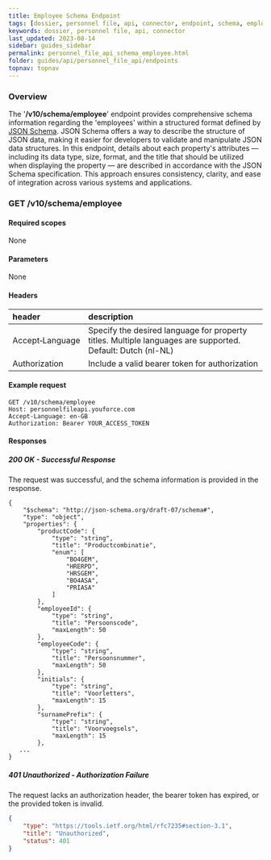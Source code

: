 ```yaml
---
title: Employee Schema Endpoint
tags: [dossier, personnel file, api, connector, endpoint, schema, employee]
keywords: dossier, personnel file, api, connector
last_updated: 2023-08-14
sidebar: guides_sidebar
permalink: personnel_file_api_schema_employee.html
folder: guides/api/personnel_file_api/endpoints
topnav: topnav
---
```


### Overview
The '**/v10/schema/employee**' endpoint provides comprehensive schema information regarding the 'employees' within a structured format 
defined by [JSON Schema](https://json-schema.org/specification.html). JSON Schema offers a way to describe the structure of JSON data, making 
it easier for developers to validate and manipulate JSON data structures. In this endpoint, details about each property's attributes — including 
its data type, size, format, and the title that should be utilized when displaying the property — are described in accordance with the 
JSON Schema specification. This approach ensures consistency, clarity, and ease of integration across various systems and applications.

### GET /v10/schema/employee
#### Required scopes
None
#### Parameters
None
#### Headers

| header                | description                                                                 |
|:----------------------|:----------------------------------------------------------------------------|
| Accept&#8209;Language | Specify the desired language for property titles. Multiple languages are supported. Default: Dutch (nl-NL) |
| Authorization | Include a valid bearer token for authorization |

#### Example request
```
GET /v10/schema/employee
Host: personnelfileapi.youforce.com
Accept-Language: en-GB
Authorization: Bearer YOUR_ACCESS_TOKEN
```

#### Responses
##### 200 OK - Successful Response
The request was successful, and the schema information is provided in the response.
```
{
    "$schema": "http://json-schema.org/draft-07/schema#",
    "type": "object",
    "properties": {
        "productCode": {
            "type": "string",
            "title": "Productcombinatie",
            "enum": [
                "BO4GEM",
                "HRERPD",
                "HRSGEM",
                "BO4ASA",
                "PRIASA"
            ]
        },
        "employeeId": {
            "type": "string",
            "title": "Persoonscode",
            "maxLength": 50
        },
        "employeeCode": {
            "type": "string",
            "title": "Persoonsnummer",
            "maxLength": 50
        },
        "initials": {
            "type": "string",
            "title": "Voorletters",
            "maxLength": 15
        },
        "surnamePrefix": {
            "type": "string",
            "title": "Voorvoegsels",
            "maxLength": 15
        },
   ...
}
```
##### 401 Unauthorized - Authorization Failure
The request lacks an authorization header, the bearer token has expired, or the provided token is invalid.
```json
{
    "type": "https://tools.ietf.org/html/rfc7235#section-3.1",
    "title": "Unauthorized",
    "status": 401
}
```

